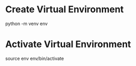 # Create Virtual Environment
python -m venv env

# Activate Virtual Environment
source env env/bin/activate




